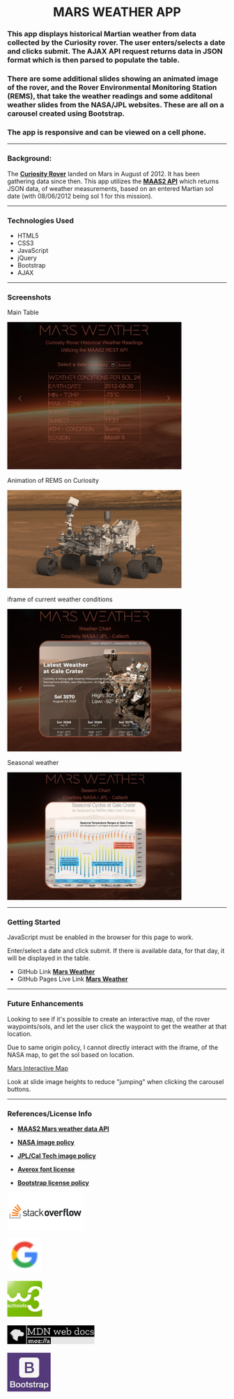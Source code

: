 **<h1 align="center"> MARS WEATHER APP</h1>**

### This app displays historical Martian weather from data collected by the Curiosity rover. The user enters/selects a date and clicks submit. The AJAX API request returns data in JSON format which is then parsed to populate the table.

### There are some additional slides showing an animated image of the rover, and the Rover Environmental Monitoring Station (REMS), that take the weather readings and some additonal weather slides from the NASA/JPL websites. These are all on a carousel created using Bootstrap.

### The app is responsive and can be viewed on a cell phone.

---

### **Background:**

The **<u>[Curiosity Rover](https://mars.nasa.gov/msl/home/)</u>** landed on Mars in August of 2012. It has been gathering data since then. This app utilizes the **<u>[MAAS2 API](https://www.programmableweb.com/api/maas2-rest-api-v100)</u>** which returns JSON data, of weather measurements, based on an entered Martian sol date (with 08/06/2012 being sol 1 for this mission).

---

### **Technologies Used**

- HTML5
- CSS3
- JavaScript
- jQuery
- Bootstrap
- AJAX

---

### **Screenshots**

Main Table

<img src="./imgs/Screenshots/MainPage.jpg" alt="main page" width="400"/>

Animation of REMS on Curiosity

<img src="./imgs/WeatherSystemOnRover.gif" alt="animated rover" width="400"/>

iframe of current weather conditions

<img src="./imgs/Screenshots/LatestWeather.jpg" alt="current weather" width="400"/>

Seasonal weather

<img src="./imgs/Screenshots/Seasons.jpg" alt="animated rover" width="400"/>

---

### **Getting Started**

JavaScript must be enabled in the browser for this page to work.

Enter/select a date and click submit. If there is available data, for that day, it will be displayed in the table.

- GitHub Link **[Mars Weather](https://github.com/npsaunders/Mars-Weather-App)**
- GitHub Pages Live Link **[Mars Weather](https://npsaunders.github.io/Mars-Weather-App/)**

---

### **Future Enhancements**

Looking to see if it's possible to create an interactive map, of the rover waypoints/sols, and let the user click the waypoint to get the weather at that location.

Due to same origin policy, I cannot directly interact with the iframe, of the NASA map, to get the sol based on location.

<a href="https://mars.nasa.gov/maps/location/?mission=MSL&site=NOW&mapLon=137.39720821380618&mapLat=-4.752126563545443&mapZoom=16&globeLon=137.3978687&globeLat=-4.663687049999997&globeZoom=13&globeCamera=0,-2441.40625,0,0,1,0&panePercents=0,100,0&on=Current Position$1.00,Waypoints$1.00,Surface View$1.00,Rover Path$1.00,Labels$1.00,Basemap$1.00,Gale Crater Map$1.00">Mars Interactive Map</a>

Look at slide image heights to reduce "jumping" when clicking the carousel buttons.

---

### **References/License Info**

- **<u>[MAAS2 Mars weather data API](https://maas2.apollorion.com/#/SolToGet)</u>**

- **<u>[NASA image policy](https://www.nasa.gov/multimedia/guidelines/index.html)</u>**

- **<u>[JPL/Cal Tech image policy](https://www.jpl.nasa.gov/jpl-image-use-policy)</u>**

- **<u>[Averox font license](./font/!license.txt)</u>**

- **<u>[Bootstrap license policy](https://getbootstrap.com/docs/4.0/about/license/#:~:text=Bootstrap%20is%20released%20under%20the%20MIT%20license%20and%20is%20copyright%202018%20Twitter)</u>**

![StackOverflow](./imgs/StackOverflow.png)

<img src="./imgs/googleLogo-sm.png" width="80">
<br><br>
<img src="./imgs/W3schools.png" width="80">
<br><br>
<img src="./imgs/MDN_Web_Docs-Logo.png" width="200">
<br><br>
<img src="./imgs/BootStrap.png" width="100">
